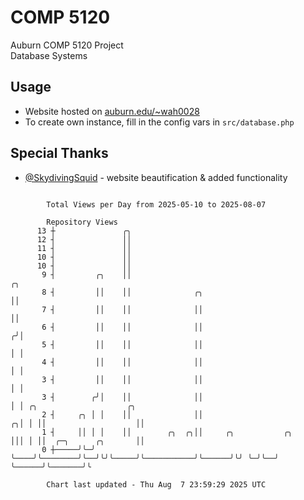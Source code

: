 # COMP 5120
Auburn COMP 5120 Project  
Database Systems

## Usage
- Website hosted on [auburn.edu/~wah0028](https://webhome.auburn.edu/~wah0028/)
- To create own instance, fill in the config vars in `src/database.php`

## Special Thanks
- [@SkydivingSquid](https://github.com/SkydivingSquid) - website beautification & added functionality

```

        Total Views per Day from 2025-05-10 to 2025-08-07

        Repository Views
      13 ┼               ╭╮
      12 ┤               ││
      11 ┤               ││
      10 ┤               ││
      10 ┤               ││
       9 ┤         ╭╮    ││                                             ╭╮
       8 ┤         ││    ││              ╭╮                             ││
       7 ┤         ││    ││              ││                             ││
       6 ┤         ││    ││              ││                            ╭╯│
       5 ┤         ││    ││              ││                            │ │
       4 ┤         ││    ││              ││                            │ │
       3 ┤         ││    ││              ││                            │ │
       3 ┤        ╭╯│    ││              ││                            │ │ ╭╮                    ╭╮
       2 ┤     ╭╮ │ │    ││              ││                          ╭╮│ │ ││                    ││
       1 ┤     ││ │ │    ││        ╭╮  ╭╮││     ╭╮           ╭╮      │││ │ ││  ╭─╮      ╭╮       ││
       0 ┼─────╯╰─╯ ╰────╯╰────────╯╰──╯╰╯╰─────╯╰───────────╯╰──────╯╰╯ ╰─╯╰──╯ ╰──────╯╰───────╯╰

        Chart last updated - Thu Aug  7 23:59:29 2025 UTC
        
```
